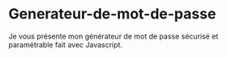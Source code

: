 # Generateur-de-mot-de-passe
Je vous présente mon générateur de mot de passe sécurisé et paramétrable fait avec Javascript.
